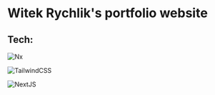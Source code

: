 # Witek Rychlik's portfolio website

## Tech:

![Nx](https://img.shields.io/badge/nx-143055?style=for-the-badge&logo=nx&logoColor=white)

![TailwindCSS](https://img.shields.io/badge/tailwindcss-%2338B2AC.svg?style=for-the-badge&logo=tailwind-css&logoColor=white)

![NextJS](https://img.shields.io/badge/Next-black?style=for-the-badge&logo=next.js&logoColor=white)
